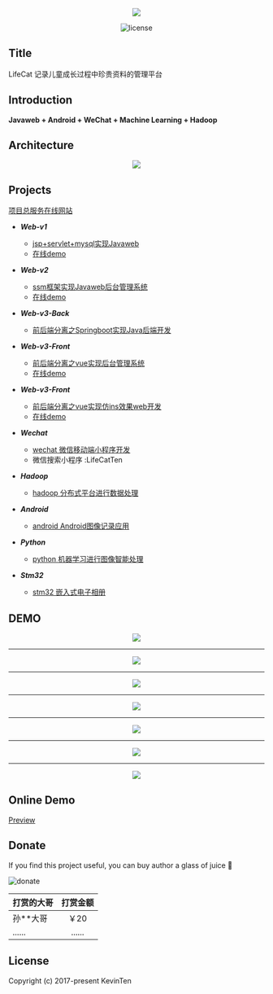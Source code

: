 <p align="center">
  <img src="https://github.com/kevinten10/LifeCat-System/blob/master/cat.svg">
</p>

<p align="center">
  <img src="https://img.shields.io/github/license/mashape/apistatus.svg" alt="license">
</p>

## Title

LifeCat 记录儿童成长过程中珍贵资料的管理平台

## Introduction

**Javaweb + Android + WeChat + Machine Learning + Hadoop**

## Architecture

<p align="center">
  <img src="https://github.com/kevinten10/LifeCat-System/blob/master/architecture.png">
</p>

## Projects

[项目总服务在线网站](http://47.106.11.84/)

  * ***Web-v1*** 
    * [jsp+servlet+mysql实现Javaweb](https://github.com/kevinten10/lifecatweb)   
    * [在线demo](http://www.lifecat.club:8080/lifecatweb/)
   
  * ***Web-v2***
    * [ssm框架实现Javaweb后台管理系统](https://github.com/kevinten10/SSM-lifecat)  
    * [在线demo](http://www.lifecat.club:8080/ssm/)
  
  * ***Web-v3-Back***
    * [前后端分离之Springboot实现Java后端开发](https://github.com/kevinten10/springboot-lifecat)  
  
  * ***Web-v3-Front*** 
    * [前后端分离之vue实现后台管理系统](https://github.com/kevinten10/Vue-Admin-lifecat)  
    * [在线demo](http://www.lifecat.club/admin)
  
  * ***Web-v3-Front*** 
    * [前后端分离之vue实现仿ins效果web开发](https://github.com/kevinten10/Web-lifecat)  
    * [在线demo](http://www.lifecat.club/lifecat)
  
  * ***Wechat*** 
    * [wechat 微信移动端小程序开发](https://github.com/kevinten10/WeChat-lifecat)  
    * 微信搜索小程序 :LifeCatTen
  
  * ***Hadoop*** 
    * [hadoop 分布式平台进行数据处理](https://github.com/kevinten10/Hadoop-lifecat)  
  
  * ***Android*** 
    * [android Android图像记录应用](https://github.com/kevinten10/Android-lifecat)  
  
  * ***Python*** 
    * [python 机器学习进行图像智能处理](https://github.com/kevinten10/Python-lifecat) 
    
  * ***Stm32*** 
    * [stm32 嵌入式电子相册](https://github.com/kevinten10/Stm32-lifecat) 


## DEMO

<p align="center">
  <img src="https://github.com/kevinten10/LifeCat-System/blob/master/show.png">
</p>

--------------------------------------------------------------------------------
<p align="center">
  <img src="https://github.com/kevinten10/LifeCat-System/blob/master/show1.png">
</p>

--------------------------------------------------------------------------------
<p align="center">
  <img src="https://github.com/kevinten10/LifeCat-System/blob/master/show2.png">
</p>

--------------------------------------------------------------------------------
<p align="center">
  <img src="https://github.com/kevinten10/LifeCat-System/blob/master/show3.png">
</p>

--------------------------------------------------------------------------------
<p align="center">
  <img src="https://github.com/kevinten10/LifeCat-System/blob/master/show4.png">
</p>

--------------------------------------------------------------------------------
<p align="center">
  <img src="https://github.com/kevinten10/LifeCat-System/blob/master/show5.png">
</p>

--------------------------------------------------------------------------------
<p align="center">
  <img src="https://github.com/kevinten10/LifeCat-System/blob/master/stm32.png">
</p>

## Online Demo

[Preview](http://www.lifecat.club)

## Donate

If you find this project useful, you can buy author a glass of juice :tropical_drink:

![donate](https://github.com/kevinten10/LifeCat-System/blob/master/pay.png)

|打赏的大哥                                              |打赏金额|
|----------------------------                          |:--:|
|孙**大哥                                               |￥20    |
|......                                                |......   |

## License

Copyright (c) 2017-present KevinTen




